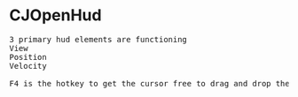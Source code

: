 # CJOpenHud
<pre>
3 primary hud elements are functioning
View
Position
Velocity

F4 is the hotkey to get the cursor free to drag and drop the hud elements where you want them
</pre>

